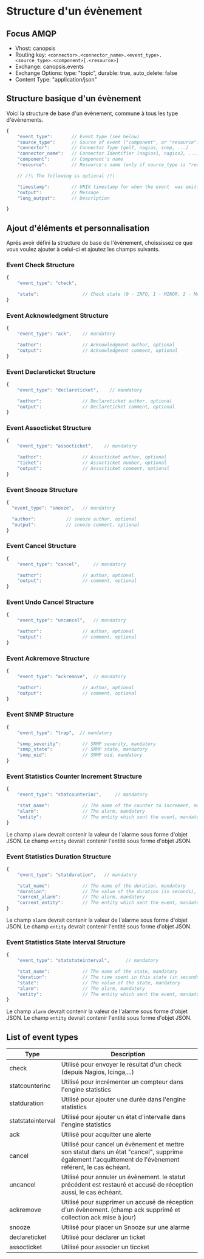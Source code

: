 # Structure d'un évènement

## Focus AMQP

-   Vhost: canopsis
-   Routing key: `<connector>.<connector_name>.<event_type>.<source_type>.<component>[.<resource>]`
-   Exchange: canopsis.events
-   Exchange Options: type: "topic", durable: true, auto_delete: false
-   Content Type: "application/json"

## Structure basique d'un évènement

Voici la structure de base d'un évènement, commune à tous les type d'évènements.

```javascript
{
    "event_type":       // Event type (see below)
    "source_type":      // Source of event ("component", or "resource")
    "connector":        // Connector Type (gelf, nagios, snmp, ...)
    "connector_name":   // Connector Identifier (nagios1, nagios2, ...)
    "component":        // Component's name
    "resource":         // Resource's name (only if source_type is "resource")

    // /!\ The following is optional /!\

    "timestamp":        // UNIX timestamp for when the event  was emitted (optional: set by the server to now)
    "output":           // Message
    "long_output":      // Description

}
```

## Ajout d'éléments et personnalisation

Aprés avoir défini la structure de base de l'évènement, choississez ce que vous voulez ajouter à celui-ci et ajoutez les champs suivants.

### Event Check Structure

```javascript
{
    "event_type": "check",

    "state":                // Check state (0 - INFO, 1 - MINOR, 2 - MAJOR, 3 - CRITICAL), default is 0
}
```

### Event Acknowledgment Structure

```javascript
{
    "event_type": "ack",    // mandatory

    "author":               // Acknowledgment author, optional
    "output":               // Acknowledgment comment, optional
}
```

### Event Declareticket Structure

```javascript
{
    "event_type": "declareticket",    // mandatory

    "author":               // Declareticket author, optional
    "output":               // Declareticket comment, optional
}
```

### Event Assocticket Structure

```javascript
{
    "event_type": "assocticket",    // mandatory

    "author":               // Assocticket author, optional
    "ticket":               // Assocticket number, optional
    "output":               // Assocticket comment, optional
}
```

### Event Snooze Structure

```javascript
{
  "event_type": "snooze",   // mandatory

  "author":           // snooze author, optional
  "output":           // snooze comment, optional
}
```

### Event Cancel Structure

```javascript
{
    "event_type": "cancel",     // mandatory

    "author":               // author, optional
    "output":               // comment, optional
}
```

### Event Undo Cancel Structure

```javascript
{
    "event_type": "uncancel",   // mandatory

    "author":               // author, optional
    "output":               // comment, optional
}
```


### Event Ackremove Structure

```javascript
{
    "event_type": "ackremove",  // mandatory

    "author":               // author, optional
    "output":               // comment, optional
}
```

### Event SNMP Structure

```javascript
{
    "event_type": "trap",  // mandatory

    "snmp_severity":        // SNMP severity, mandatory
    "snmp_state":           // SNMP state, mandatory
    "snmp_oid":             // SNMP oid, mandatory
}
```

### Event Statistics Counter Increment Structure

```javascript
{
    "event_type": "statcounterinc",     // mandatory

    "stat_name":            // The name of the counter to increment, mandatory
    "alarm":                // The alarm, mandatory
    "entity":               // The entity which sent the event, mandatory
}
```
Le champ `alarm` devrait contenir la valeur de l'alarme sous forme d'objet JSON.
Le champ `entity` devrait contenir l'entité sous forme d'objet JSON.

### Event Statistics Duration Structure

```javascript
{
    "event_type": "statduration",   // mandatory

    "stat_name":            // The name of the duration, mandatory
    "duration":             // The value of the duration (in seconds), mandatory
    "current_alarm":        // The alarm, mandatory
    "current_entity":       // The entity which sent the event, mandatory
}
```

Le champ `alarm` devrait contenir la valeur de l'alarme sous forme d'objet JSON.
Le champ `entity` devrait contenir l'entité sous forme d'objet JSON.

### Event Statistics State Interval Structure

```javascript
{
    "event_type": "statstateinterval",      // mandatory

    "stat_name":            // The name of the state, mandatory
    "duration":             // The time spent in this state (in seconds), mandatory
    "state":                // The value of the state, mandatory
    "alarm":                // The alarm, mandatory
    "entity":               // The entity which sent the event, mandatory
}
```

Le champ `alarm` devrait contenir la valeur de l'alarme sous forme d'objet JSON.
Le champ `entity` devrait contenir l'entité sous forme d'objet JSON.


## List of event types

Type | Description |
-----|-------------|
check | Utilisé pour envoyer le résultat d'un check (depuis Nagios, Icinga,...)  |
statcounterinc | Utilisé pour incrémenter un compteur dans l'engine statistics |
statduration | Utilisé pour ajouter une durée dans l'engine statistics |
statstateinterval | Utilisé pour ajouter un état d'intervalle dans l'engine statistics |
ack | Utilisé pour acquitter une alerte |
cancel | Utilisé pour cancel un évènement et mettre son statut dans un état "cancel", supprime également l'acquittement de l'évènement référent, le cas échéant.  |
uncancel | Utilisé pour annuler un évènement. le statut précédent est restauré et accusé de réception aussi, le cas échéant.  |
ackremove | Utilisé pour supprimer un accusé de réception d'un évènement. (champ ack supprimé et collection ack mise à jour) |
snooze | Utilisé pour placer un Snooze sur une alarme |
declareticket | Utilisé pour déclarer un ticket |
assocticket | Utilisé pour associer un ticcket |
